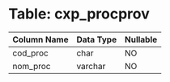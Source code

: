 # Table: cxp_procprov

| Column Name | Data Type | Nullable |
|-------------|-----------|----------|
| cod_proc | char | NO |
| nom_proc | varchar | NO |
